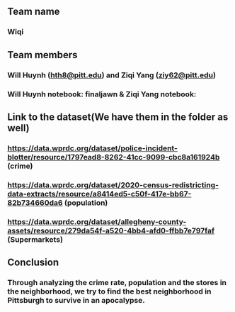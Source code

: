 

## Team name
### Wiqi
## Team members
### Will Huynh (hth8@pitt.edu) and Ziqi Yang (ziy62@pitt.edu)
### Will Huynh notebook: finaljawn & Ziqi Yang notebook: 
## Link to the dataset(We have them in the folder as well) 
### https://data.wprdc.org/dataset/police-incident-blotter/resource/1797ead8-8262-41cc-9099-cbc8a161924b (crime)
### https://data.wprdc.org/dataset/2020-census-redistricting-data-extracts/resource/a8414ed5-c50f-417e-bb67-82b734660da6 (population)
### https://data.wprdc.org/dataset/allegheny-county-assets/resource/279da54f-a520-4bb4-afd0-ffbb7e797faf (Supermarkets)
###
###
## Conclusion
### Through analyzing the crime rate, population and the stores in the neighborhood, we try to find the best neighborhood in Pittsburgh to survive in an apocalypse. 
